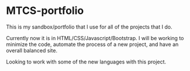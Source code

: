 # MTCS-portfolio
This is my sandbox/portfolio that I use for all of the projects that I do.

Currently now it is in HTML/CSS/Javascript/Bootstrap. I will be working to minimize the code, automate the process of a new project,
and have an overall balanced site.

Looking to work with some of the new languages with this project.
